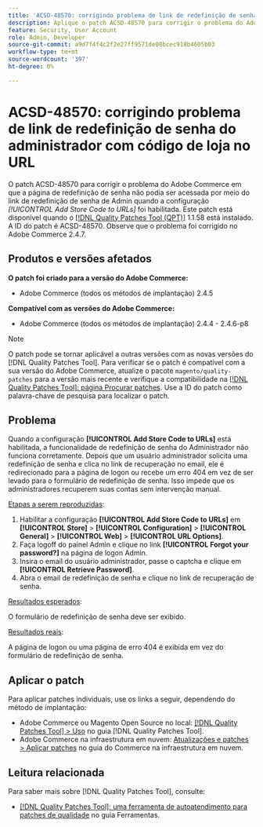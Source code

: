 ```yaml
---
title: 'ACSD-48570: corrigindo problema de link de redefinição de senha do administrador com código de loja no URL'
description: Aplique o patch ACSD-48570 para corrigir o problema do Adobe Commerce em que a página de redefinição de senha não podia ser acessada por meio do link de redefinição de senha de Admin quando a configuração [!UICONTROL Add Store Code to URLs] foi habilitada.
feature: Security, User Account
role: Admin, Developer
source-git-commit: a9d7f4f4c2f2e27ff9571de08bcec918b4605b03
workflow-type: tm+mt
source-wordcount: '397'
ht-degree: 0%

---
```


# ACSD-48570: corrigindo problema de link de redefinição de senha do administrador com código de loja no URL

O patch ACSD-48570 para corrigir o problema do Adobe Commerce em que a página de redefinição de senha não podia ser acessada por meio do link de redefinição de senha de Admin quando a configuração *[!UICONTROL Add Store Code to URLs]* foi habilitada. Este patch está disponível quando o [[!DNL Quality Patches Tool (QPT)]](/help/tools/quality-patches-tool/quality-patches-tool-to-self-serve-quality-patches.md) 1.1.58 está instalado. A ID do patch é ACSD-48570. Observe que o problema foi corrigido no Adobe Commerce 2.4.7.

## Produtos e versões afetados

**O patch foi criado para a versão do Adobe Commerce:**

* Adobe Commerce (todos os métodos de implantação) 2.4.5

**Compatível com as versões do Adobe Commerce:**

* Adobe Commerce (todos os métodos de implantação) 2.4.4 - 2.4.6-p8

>[!NOTE]
>
>O patch pode se tornar aplicável a outras versões com as novas versões do [!DNL Quality Patches Tool]. Para verificar se o patch é compatível com a sua versão do Adobe Commerce, atualize o pacote `magento/quality-patches` para a versão mais recente e verifique a compatibilidade na [[!DNL Quality Patches Tool]: página Procurar patches](https://experienceleague.adobe.com/tools/commerce-quality-patches/index.html?lang=pt-BR). Use a ID do patch como palavra-chave de pesquisa para localizar o patch.

## Problema

Quando a configuração **[!UICONTROL Add Store Code to URLs]** está habilitada, a funcionalidade de redefinição de senha do Administrador não funciona corretamente.
Depois que um usuário administrador solicita uma redefinição de senha e clica no link de recuperação no email, ele é redirecionado para a página de logon ou recebe um erro 404 em vez de ser levado para o formulário de redefinição de senha. Isso impede que os administradores recuperem suas contas sem intervenção manual.

<u>Etapas a serem reproduzidas</u>:

1. Habilitar a configuração **[!UICONTROL Add Store Code to URLs]** em **[!UICONTROL Store]** > **[!UICONTROL Configuration]** > **[!UICONTROL General]** > **[!UICONTROL Web]** > **[!UICONTROL URL Options]**.
1. Faça logoff do painel Admin e clique no link **[!UICONTROL Forgot your password?]** na página de logon Admin.
1. Insira o email do usuário administrador, passe o captcha e clique em **[!UICONTROL Retrieve Password]**.
1. Abra o email de redefinição de senha e clique no link de recuperação de senha.

<u>Resultados esperados</u>:

O formulário de redefinição de senha deve ser exibido.

<u>Resultados reais</u>:

A página de logon ou uma página de erro 404 é exibida em vez do formulário de redefinição de senha.

## Aplicar o patch

Para aplicar patches individuais, use os links a seguir, dependendo do método de implantação:

* Adobe Commerce ou Magento Open Source no local: [[!DNL Quality Patches Tool] > Uso](/help/tools/quality-patches-tool/usage.md) no guia [!DNL Quality Patches Tool].
* Adobe Commerce na infraestrutura em nuvem: [Atualizações e patches > Aplicar patches](https://experienceleague.adobe.com/docs/commerce-cloud-service/user-guide/develop/upgrade/apply-patches.html?lang=pt-BR) no guia do Commerce na infraestrutura em nuvem.

## Leitura relacionada

Para saber mais sobre [!DNL Quality Patches Tool], consulte:

* [[!DNL Quality Patches Tool]: uma ferramenta de autoatendimento para patches de qualidade](/help/tools/quality-patches-tool/quality-patches-tool-to-self-serve-quality-patches.md) no guia Ferramentas.
